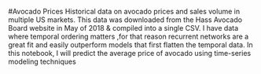 #Avocado Prices
Historical data on avocado prices and sales volume in multiple US markets.
This data was downloaded from the Hass Avocado Board website in May of 2018 & compiled into a single CSV.
I have data where temporal ordering matters ,for that reason recurrent networks are a great fit and easily outperform models that first flatten the temporal data.
In this notebook, I will predict the average price of avocado using time-series modeling techniques



